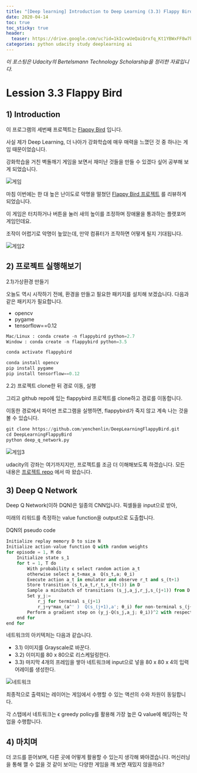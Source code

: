 ```yaml
---
title: "[Deep learning] Introduction to Deep Learning (3.3) Flappy Bird"
date: 2020-04-14
toc: true
toc_sticky: true
header:
  teaser: https://drive.google.com/uc?id=1kIcvwUeQaiQrxfq_Kt1YBWxFF8w7k56f
categories: python udacity study deeplearning ai
---
```



*이 포스팅은 Udacity의 Bertelsmann Technology Scholarship을 정리한 자료입니다.*  


# Lession 3.3 Flappy Bird

## 1) Introduction  

이 프로그램의 세번째 프로젝트는 [Flappy Bird](https://flappybird.io/) 입니다.

사실 제가 Deep Learning, 더 나아가 강화학습에 매우 매력을 느꼈던 것 중 하나는 게임 때문이었습니다.

강화학습을 거친 벽돌깨기 게임을 보면서 재미난 것들을 만들 수 있겠다 싶어 공부해 보게 되었습니다.

![게임](https://drive.google.com/uc?id=1GZGIRYZwnGkR7aL6sa9RaPbdomsZclWp)

마침 이번에는 한 대 높은 난이도로 악명을 떨쳤던 [Flappy Bird 프로젝트](https://github.com/yenchenlin/DeepLearningFlappyBird) 를 리뷰하게 되었습니다. 

이 게임은 터치하거나 버튼을 눌러 새의 높이를 조정하며 장애물을 통과하는 플랫포머 게임인데요.

조작이 어렵기로 악명이 높았는데, 만약 컴퓨터가 조작하면 어떻게 될지 기대됩니다. 

![게임2](https://drive.google.com/uc?id=1kIcvwUeQaiQrxfq_Kt1YBWxFF8w7k56f)


## 2) 프로젝트 실행해보기

2.1)가상환경 만들기

오늘도 역시 시작하기 전에, 환경을 만들고 필요한 패키지를 설치해 보겠습니다. 다음과 같은 패키지가 필요합니다.

* opencv
* pygame
* tensorflow==0.12

```python
Mac/Linux : conda create -n flappybird python=2.7
Window : conda create -n flappybird python=3.5

conda activate flappybird

conda install opencv
pip install pygame
pip install tensorflow==0.12
```

2.2) 프로젝트 clone한 뒤 경로 이동, 실행 

그리고 github repo에 있는 flappybird 프로젝트를 clone하고 경로를 이동합니다.

이동한 경로에서 파이썬 프로그램을 실행하면, flappybird가 죽지 않고 계속 나는 것을 볼 수 있습니다.

```python
git clone https://github.com/yenchenlin/DeepLearningFlappyBird.git
cd DeepLearningFlappyBird
python deep_q_network.py

```

![게임3](https://drive.google.com/uc?id=1zIAGYMS8pzTu7LbnA-T-UGJRf9N9vfjB)

udacity의 강좌는 여기까지지만, 프로젝트를 조금 더 이해해보도록 하겠습니다.
모든 내용은 [프로젝트 repo](https://github.com/yenchenlin/DeepLearningFlappyBird) 에서 따 왔습니다.


## 3) Deep Q Network 

Deep Q Network(이하 DQN)은 일종의 CNN입니다. 픽셀들을 input으로 받아, 

미래의 리워드를 측정하는 value function을 output으로 도출합니다. 

DQN의 pseudo code

```python
Initialize replay memory D to size N
Initialize action-value function Q with random weights
for episode = 1, M do
    Initialize state s_1
    for t = 1, T do
        With probability ϵ select random action a_t
        otherwise select a_t=max_a  Q(s_t,a; θ_i)
        Execute action a_t in emulator and observe r_t and s_(t+1)
        Store transition (s_t,a_t,r_t,s_(t+1)) in D
        Sample a minibatch of transitions (s_j,a_j,r_j,s_(j+1)) from D
        Set y_j:=
            r_j for terminal s_(j+1)
            r_j+γ*max_(a^' )  Q(s_(j+1),a'; θ_i) for non-terminal s_(j+1)
        Perform a gradient step on (y_j-Q(s_j,a_j; θ_i))^2 with respect to θ
    end for
end for
```

네트워크의 아키텍처는 다음과 같습니다.

* 3.1) 이미지를 Grayscale로 바꾼다.
* 3.2) 이미지를 80 x 80으로 리스케일링한다.
* 3.3) 마지막 4개의 프레임을 쌓아 네트워크에 input으로 넣을 80 x 80 x 4의 입력 어레이를 생성한다.

![네트워크](https://drive.google.com/uc?id=13zyMr6_jQfpAmhaEu0ea7o-R33hvG1VN)

최종적으로 출력되는 레이어는 게임에서 수행할 수 있는 액션의 수와 차원이 동일합니다. 

각 스탭에서 네트워크는 ϵ greedy policy를 활용해 가장 높은 Q value에 해당하는 작업을 수행합니다.  


## 4) 마치며

더 코드를 뜯어보며, 다른 곳에 어떻게 활용할 수 있는지 생각해 봐야겠습니다.
머신러닝을 통해 깰 수 없을 것 같이 보이는 다양한 게임을 깨 보면 재밌지 않을까요?